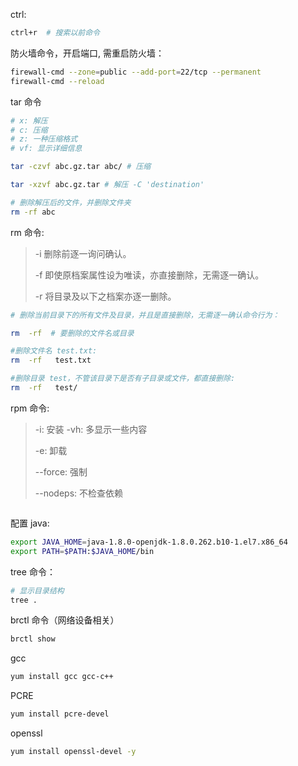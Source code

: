 ctrl:
```bash
ctrl+r  # 搜索以前命令
```

防火墙命令，开启端口, 需重启防火墙：
```bash
firewall-cmd --zone=public --add-port=22/tcp --permanent
firewall-cmd --reload
```


tar 命令
```bash
# x: 解压
# c: 压缩
# z: 一种压缩格式
# vf: 显示详细信息

tar -czvf abc.gz.tar abc/ # 压缩

tar -xzvf abc.gz.tar # 解压 -C 'destination' 

# 删除解压后的文件，并删除文件夹
rm -rf abc
```

rm 命令:
> -i 删除前逐一询问确认。
>
> -f 即使原档案属性设为唯读，亦直接删除，无需逐一确认。
>
> -r 将目录及以下之档案亦逐一删除。
```bash
# 删除当前目录下的所有文件及目录，并且是直接删除，无需逐一确认命令行为：

rm  -rf  # 要删除的文件名或目录

#删除文件名 test.txt:
rm  -rf   test.txt

#删除目录 test，不管该目录下是否有子目录或文件，都直接删除:
rm  -rf   test/
```

rpm 命令:
> -i: 安装
> -vh: 多显示一些内容
>
> -e: 卸载
>
> --force: 强制
>
> --nodeps: 不检查依赖
```bash

```


配置 java:
```bash
export JAVA_HOME=java-1.8.0-openjdk-1.8.0.262.b10-1.el7.x86_64
export PATH=$PATH:$JAVA_HOME/bin
```

tree 命令：
```bash
# 显示目录结构
tree .
```

brctl 命令（网络设备相关）
```bash
brctl show
```

gcc
```bash
yum install gcc gcc-c++
```
PCRE
```bash
yum install pcre-devel
```
openssl
```bash
yum install openssl-devel -y
```